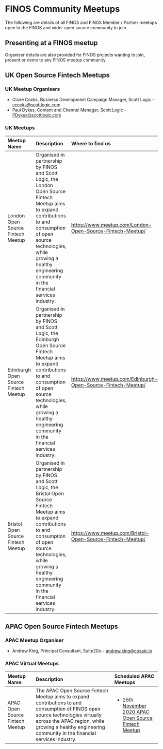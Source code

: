 # FINOS Community Meetups

The following are details of all FINOS and FINOS Member / Partner meetups open to the FINOS and wider open source community to join.

## Presenting at a FINOS meetup
Organiser details are also provided for FINOS projects wanting to join, present or demo to any FINOS meetup community.  

## UK Open Source Fintech Meetups

### UK Meetup Organisers 
- Claire Cocks, Business Development Campaign Manager, Scott Logic  - ccocks@scottlogic.com
- Paul Dykes, Content and Channel Manager, Scott Logic - PDykes@scottlogic.com

### UK Meetups

|Meetup Name|Description|Where to find us|
|:---|:---|:---|
| London Open Source Fintech Meetup | Organised in partnership by FINOS and Scott Logic, the London Open Source Fintech Meetup aims to expand contributions to and consumption of open source technologies, while growing a healthy engineering community in the financial services industry. | https://www.meetup.com/London-Open-Source-Fintech-Meetup/ | 
| Edinburgh Open Source Fintech Meetup | Organised in partnership by FINOS and Scott Logic, the Edinburgh Open Source Fintech Meetup aims to expand contributions to and consumption of open source technologies, while growing a healthy engineering community in the financial services industry. | https://www.meetup.com/Edinburgh-Open-Source-Fintech-Meetup/ | 
| Bristol Open Source Fintech Meetup | Organised in partnership by FINOS and Scott Logic, the Bristol Open Source Fintech Meetup aims to expand contributions to and consumption of open source technologies, while growing a healthy engineering community in the financial services industry. | https://www.meetup.com/Bristol-Open-Source-Fintech-Meetup/ | 


## APAC Open Source Fintech Meetups

### APAC Meetup Organiser 

- Andrew King, Principal Consultant, Suite2Go - andrew.king@cosaic.io

### APAC Virtual Meetups

|Meetup Name|Description|Scheduled APAC Meetups|
|:---|:---|:---|
| APAC Open Source Fintech Meetup | The APAC Open Source Fintech Meetup aims to expand contributions to and consumption of FINOS open source technologies virtually across the APAC region, while growing a healthy engineering community in the financial services industry. | <ul><li><a href="https://www.finos.org/hosted-events/2020-11-25-apac-open-source-fintech-meetup">25th November 2020 APAC Open Source Fintech Meetup</a></li></ul> | 